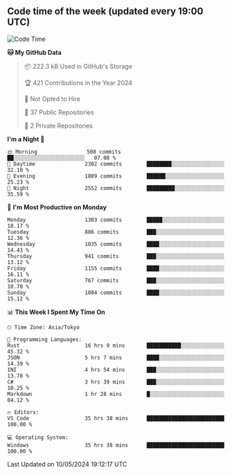 ## Code time of the week (updated every 19:00 UTC)

<!--START_SECTION:waka-->
![Code Time](http://img.shields.io/badge/Code%20Time-3%2C053%20hrs%2044%20mins-blue)

**🐱 My GitHub Data** 

> 📦 222.3 kB Used in GitHub's Storage 
 > 
> 🏆 421 Contributions in the Year 2024
 > 
> 🚫 Not Opted to Hire
 > 
> 📜 37 Public Repositories 
 > 
> 🔑 2 Private Repositories 
 > 
**I'm a Night 🦉** 

```text
🌞 Morning                508 commits         ██░░░░░░░░░░░░░░░░░░░░░░░   07.08 % 
🌆 Daytime                2302 commits        ████████░░░░░░░░░░░░░░░░░   32.10 % 
🌃 Evening                1809 commits        ██████░░░░░░░░░░░░░░░░░░░   25.23 % 
🌙 Night                  2552 commits        █████████░░░░░░░░░░░░░░░░   35.59 % 
```
📅 **I'm Most Productive on Monday** 

```text
Monday                   1303 commits        █████░░░░░░░░░░░░░░░░░░░░   18.17 % 
Tuesday                  886 commits         ███░░░░░░░░░░░░░░░░░░░░░░   12.36 % 
Wednesday                1035 commits        ████░░░░░░░░░░░░░░░░░░░░░   14.43 % 
Thursday                 941 commits         ███░░░░░░░░░░░░░░░░░░░░░░   13.12 % 
Friday                   1155 commits        ████░░░░░░░░░░░░░░░░░░░░░   16.11 % 
Saturday                 767 commits         ███░░░░░░░░░░░░░░░░░░░░░░   10.70 % 
Sunday                   1084 commits        ████░░░░░░░░░░░░░░░░░░░░░   15.12 % 
```


📊 **This Week I Spent My Time On** 

```text
🕑︎ Time Zone: Asia/Tokyo

💬 Programming Languages: 
Rust                     16 hrs 9 mins       ███████████░░░░░░░░░░░░░░   45.32 % 
JSON                     5 hrs 7 mins        ████░░░░░░░░░░░░░░░░░░░░░   14.39 % 
INI                      4 hrs 54 mins       ███░░░░░░░░░░░░░░░░░░░░░░   13.78 % 
C#                       3 hrs 39 mins       ███░░░░░░░░░░░░░░░░░░░░░░   10.25 % 
Markdown                 1 hr 28 mins        █░░░░░░░░░░░░░░░░░░░░░░░░   04.12 % 

🔥 Editors: 
VS Code                  35 hrs 38 mins      █████████████████████████   100.00 % 

💻 Operating System: 
Windows                  35 hrs 38 mins      █████████████████████████   100.00 % 
```


 Last Updated on 10/05/2024 19:12:17 UTC
<!--END_SECTION:waka-->